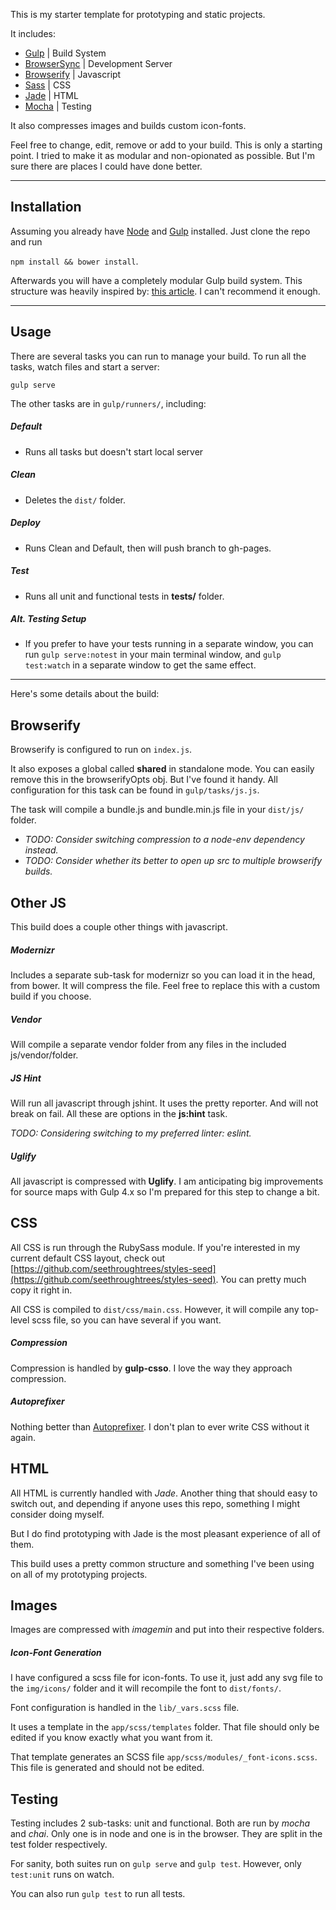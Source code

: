 This is my starter template for prototyping and static projects.

It includes:

- [Gulp](http://gulpjs.com/) | Build System
- [BrowserSync](http://www.browsersync.io/) | Development Server
- [Browserify](http://browserify.org/) | Javascript
- [Sass](http://sass-lang.com/) | CSS
- [Jade](http://jade-lang.com/) | HTML
- [Mocha](http://visionmedia.github.io/mocha/) | Testing

It also compresses images and builds custom icon-fonts.

Feel free to change, edit, remove or add to your build.  This is only a starting
point.  I tried to make it as modular and non-opionated as possible.  But I'm
sure there are places I could have done better.

***********************


## Installation

Assuming you already have [Node](http://nodejs.org/) and [Gulp](http://gulpjs.com/) installed.  Just clone the repo and run

```npm install && bower install```.

Afterwards you will have a completely modular Gulp build system.  This structure
was heavily inspired by: [this article](http://viget.com/extend/gulp-browserify-starter-faq).
I can't recommend it enough.


***********************


## Usage

There are several tasks you can run to manage your build.  To run all the tasks,
watch files and start a server:

```gulp serve```

The other tasks are in ```gulp/runners/```, including:


##### Default

- Runs all tasks but doesn't start local server

##### Clean

- Deletes the ```dist/``` folder.

##### Deploy

- Runs Clean and Default, then will push branch to gh-pages.

##### Test

- Runs all unit and functional tests in **tests/** folder.

##### Alt. Testing Setup

- If you prefer to have your tests running in a separate window, you can run
```gulp serve:notest``` in your main terminal window, and ```gulp test:watch``` 
in a separate window to get the same effect.


*********************


Here's some details about the build:


## Browserify

Browserify is configured to run on ```index.js```.

It also exposes a global called **shared** in standalone mode.  You can easily remove this
in the browserifyOpts obj.  But I've found it handy.  All configuration for this
task can be found in ```gulp/tasks/js.js```.

The task will compile a bundle.js and bundle.min.js file in your ```dist/js/``` folder.

- *TODO:  Consider switching compression to a node-env dependency instead.*
- *TODO:  Consider whether its better to open up src to multiple browserify builds.*


## Other JS

This build does a couple other things with javascript.

##### Modernizr

Includes a separate sub-task for modernizr so you can load it in the head,
from bower.  It will compress the file.  Feel free to replace this with a custom
build if you choose.

##### Vendor

Will compile a separate vendor folder from any files in the included
js/vendor/folder.

##### JS Hint

Will run all javascript through jshint.  It uses the pretty reporter.  And
will not break on fail.  All these are options in the **js:hint** task.

*TODO: Considering switching to my preferred linter: eslint.*

##### Uglify

All javascript is compressed with **Uglify**.  I am anticipating big improvements
for source maps with Gulp 4.x so I'm prepared for this step to change a bit.


## CSS

All CSS is run through the RubySass module.  If you're interested in my current
default CSS layout, check out [https://github.com/seethroughtrees/styles-seed](https://github.com/seethroughtrees/styles-seed).
You can pretty much copy it right in.

All CSS is compiled to ```dist/css/main.css```.  However, it will compile any top-level
scss file, so you can have several if you want.

##### Compression

Compression is handled by **gulp-csso**.  I love the way they approach compression.

##### Autoprefixer

Nothing better than [Autoprefixer](https://github.com/ai/autoprefixer).
I don't plan to ever write CSS without it again.


## HTML

All HTML is currently handled with *Jade*.  Another thing that should easy to switch
out, and depending if anyone uses this repo, something I might consider doing myself.

But I do find prototyping with Jade is the most pleasant experience of all of them.

This build uses a pretty common structure and something I've been using on all
of my prototyping projects.


## Images

Images are compressed with *imagemin* and put into their respective folders.

##### Icon-Font Generation

I have configured a scss file for icon-fonts.  To use it, just add any svg file
to the ```img/icons/``` folder and it will recompile the font to ```dist/fonts/```.

Font configuration is handled in the ```lib/_vars.scss``` file.

It uses a template in the ```app/scss/templates``` folder.  That file should only
be edited if you know exactly what you want from it.

That template generates an SCSS file ```app/scss/modules/_font-icons.scss```.  This
file is generated and should not be edited.


## Testing

Testing includes 2 sub-tasks:  unit and functional.  Both are run by *mocha*
and *chai*.  Only one is in node and one is in the browser.  They are split in the
test folder respectively.

For sanity, both suites run on ```gulp serve``` and ```gulp test```.  However, only
```test:unit``` runs on watch.

You can also run ```gulp test``` to run all tests.
